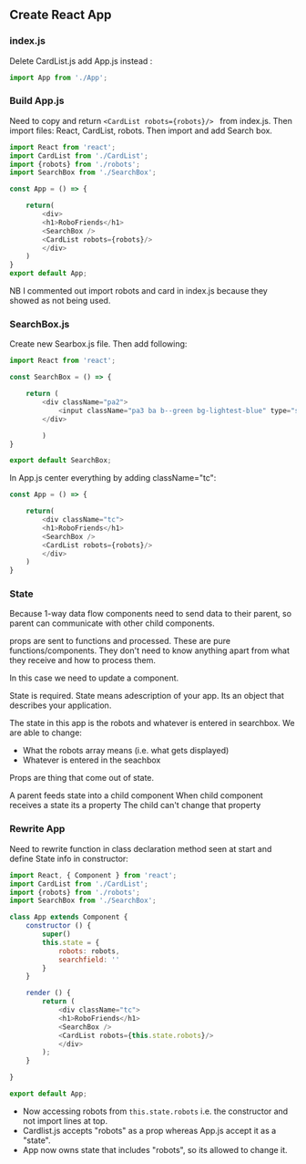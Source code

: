 ## Create React App ##

### index.js ###
Delete  CardList.js add App.js instead : 

```javascript
import App from './App';
```

### Build App.js ###

Need to copy and return ```<CardList robots={robots}/> ``` from index.js. Then import files: React, CardList, robots. 
Then import and add Search box.

```javascript
import React from 'react';
import CardList from './CardList';
import {robots} from './robots';
import SearchBox from './SearchBox';

const App = () => {

	return(
		<div>
		<h1>RoboFriends</h1>
		<SearchBox />
		<CardList robots={robots}/>
		</div>
	)
}
export default App;
```
NB I commented out import robots and card in index.js because they showed as not being used. 

### SearchBox.js ###

Create new Searbox.js file. Then add following: 

```javascript
import React from 'react';

const SearchBox = () => {

	return (
		<div className="pa2">
			<input className="pa3 ba b--green bg-lightest-blue" type="search" placeholder="search robots" />
		</div>

		)
}

export default SearchBox;
```


In App.js center everything by adding className="tc":

```javascript
const App = () => {

	return(
		<div className="tc">
		<h1>RoboFriends</h1>
		<SearchBox />
		<CardList robots={robots}/>
		</div>
	)
}
```

### State ####

Because 1-way data flow components need to send data to their parent, so parent can communicate with other child components.

props are sent to functions and processed. These are pure functions/components. They don't need to know anything apart from what they receive and how to process them. 

In this case we need to update a component. 

State is required. State means adescription of your app. Its an object that describes your application.

The state in this app is the robots and whatever is entered in searchbox. We are able to change:
* What the robots array means (i.e. what gets displayed)
* Whatever is entered in the seachbox

Props are thing that come out of state. 

A parent feeds state into a child component
When child component receives a state its a property
The child can't change that property

### Rewrite App ###

Need to rewrite function in class declaration method seen at start and define State info in constructor: 

```javascript
import React, { Component } from 'react';
import CardList from './CardList';
import {robots} from './robots';
import SearchBox from './SearchBox';

class App extends Component {
	constructor () {
		super()
		this.state = {
			robots: robots,
			searchfield: ''
		}
	}

	render () {
		return (
			<div className="tc">
			<h1>RoboFriends</h1>
			<SearchBox />
			<CardList robots={this.state.robots}/>
			</div>
		);
	}

}

export default App;

```

* Now accessing robots from ```this.state.robots``` i.e. the constructor and not import lines at top. 
* Cardlist.js accepts "robots" as a prop whereas App.js accept it as a "state".
* App now owns state that includes "robots", so its allowed to change it.

